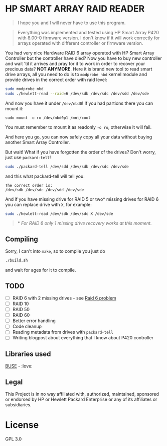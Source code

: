 # HP SMART ARRAY RAID READER
> I hope you and I will never have to use this program.

> Everything was implemented and tested using HP Smart Array P420 with 8.00-0 firmware version. I don't know if it will work correctly for arrays operated with different controller or firmware version.

You had very nice Hardware RAID 6 array operated with HP Smart Array Controller but the controller have died? Now you have to buy new controller and wait 'til it arrives and pray for it to work in order to recover your precious data? **NOT ANYMORE**. Here it is brand new tool to read smart drive arrays, all you need to do is to `modprobe nbd` kernel module and provide drives in the correct order with raid level:
```sh
sudo modprobe nbd
sudo ./hewlett-read --raid=6 /dev/sdb /dev/sdc /dev/sdd /dev/sde
```
And now you have it under `/dev/nbd0`! If you had partions there you can mount it:
```
sudo mount -o ro /dev/nbd0p1 /mnt/cool
```
You must remember to mount it as readonly `-o ro`, otherwise it will fail.

And here you go, you can now safely copy all your data without buying another Smart Array Controller.

But wait! What if you have forgotten the order of the drives? Don't worry, just use `packard-tell`!
```sh
sudo ./packard-tell /dev/sdd /dev/sdb /dev/sdc /dev/sde
```
and this what packard-tell will tell you:
```
The correct order is:
/dev/sdb /dev/sdc /dev/sdd /dev/sde
```

And if you have missing drive for RAID 5 or two\* missing drives for RAID 6 you can replace drive with `X`, for example:
```sh
sudo ./hewlett-read /dev/sdb /dev/sdc X /dev/sde
```

> \* *For RAID 6 only 1 missing drive recovery works at this moment.*

## Compiling
Sorry, I can't into `make`, so to compile you just do
```sh
./build.sh
```
and wait for ages for it to compile.

## TODO
- [ ] RAID 6 with 2 missing drives - see [Raid 6 problem](./raid-6-problem)
- [ ] RAID 10
- [ ] RAID 50
- [ ] RAID 60
- [ ] Better error handling
- [ ] Code cleanup
- [ ] Reading metadata from drives with `packard-tell`
- [ ] Writing blogpost about everything that I know about P420 controller

## Libraries used
[BUSE](https://github.com/acozzette/BUSE) - :love:

## Legal
This Project is in no way affiliated with, authorized, maintained, sponsored or endorsed by HP or Hewlett Packard Enterprise or any of its affiliates or subsidiaries.

# License
GPL 3.0
